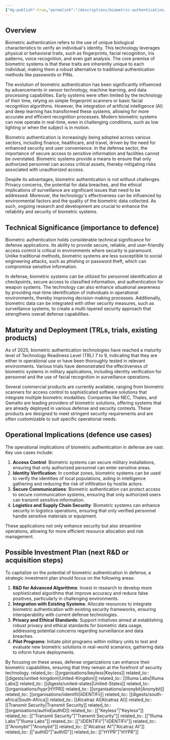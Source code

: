 ```yaml
---
{"dg-publish":true,"permalink":"/descriptions/biometric-authentication/","title":"biometric authentication","tags":["authentication","biometrics","security","tech","trl-3"]}
---
```


## Overview
Biometric authentication refers to the use of unique biological characteristics to verify an individual's identity. This technology leverages physical or behavioral traits, such as fingerprints, facial recognition, iris patterns, voice recognition, and even gait analysis. The core premise of biometric systems is that these traits are inherently unique to each individual, making them a robust alternative to traditional authentication methods like passwords or PINs.

The evolution of biometric authentication has been significantly influenced by advancements in sensor technology, machine learning, and data processing capabilities. Early systems were often limited by the technology of their time, relying on simple fingerprint scanners or basic facial recognition algorithms. However, the integration of artificial intelligence (AI) and deep learning has transformed these systems, allowing for more accurate and efficient recognition processes. Modern biometric systems can now operate in real-time, even in challenging conditions, such as low lighting or when the subject is in motion.

Biometric authentication is increasingly being adopted across various sectors, including finance, healthcare, and travel, driven by the need for enhanced security and user convenience. In the defense sector, the importance of secure access to sensitive information and facilities cannot be overstated. Biometric systems provide a means to ensure that only authorized personnel can access critical assets, thereby mitigating risks associated with unauthorized access.

Despite its advantages, biometric authentication is not without challenges. Privacy concerns, the potential for data breaches, and the ethical implications of surveillance are significant issues that need to be addressed. Moreover, the technology's effectiveness can be influenced by environmental factors and the quality of the biometric data collected. As such, ongoing research and development are crucial to enhance the reliability and security of biometric systems.

## Technical Significance (importance to defence)
Biometric authentication holds considerable technical significance for defense applications. Its ability to provide secure, reliable, and user-friendly access control is critical in environments where security is paramount. Unlike traditional methods, biometric systems are less susceptible to social engineering attacks, such as phishing or password theft, which can compromise sensitive information.

In defense, biometric systems can be utilized for personnel identification at checkpoints, secure access to classified information, and authentication for weapon systems. The technology can also enhance situational awareness by providing real-time identification of individuals in operational environments, thereby improving decision-making processes. Additionally, biometric data can be integrated with other security measures, such as surveillance systems, to create a multi-layered security approach that strengthens overall defense capabilities.

## Maturity and Deployment (TRLs, trials, existing products)
As of 2025, biometric authentication technologies have reached a maturity level of Technology Readiness Level (TRL) 7 to 9, indicating that they are either in operational use or have been thoroughly tested in relevant environments. Various trials have demonstrated the effectiveness of biometric systems in military applications, including identity verification for personnel and the use of facial recognition in surveillance operations.

Several commercial products are currently available, ranging from biometric scanners for access control to sophisticated software solutions that integrate multiple biometric modalities. Companies like NEC, Thales, and Gemalto are leading providers of biometric solutions, offering systems that are already deployed in various defense and security contexts. These products are designed to meet stringent security requirements and are often customizable to suit specific operational needs.

## Operational Implications (defence use cases)
The operational implications of biometric authentication in defense are vast. Key use cases include:

1. **Access Control**: Biometric systems can secure military installations, ensuring that only authorized personnel can enter sensitive areas.
2. **Identity Verification**: In combat zones, biometric systems can be used to verify the identities of local populations, aiding in intelligence gathering and reducing the risk of infiltration by hostile actors.
3. **Secure Communications**: Biometric authentication can protect access to secure communication systems, ensuring that only authorized users can transmit sensitive information.
4. **Logistics and Supply Chain Security**: Biometric systems can enhance security in logistics operations, ensuring that only verified personnel handle sensitive materials or equipment.

These applications not only enhance security but also streamline operations, allowing for more efficient resource allocation and risk management.

## Possible Investment Plan (next R&D or acquisition steps)
To capitalize on the potential of biometric authentication in defense, a strategic investment plan should focus on the following areas:

1. **R&D for Advanced Algorithms**: Invest in research to develop more sophisticated algorithms that improve accuracy and reduce false positives, particularly in challenging environments.
2. **Integration with Existing Systems**: Allocate resources to integrate biometric authentication with existing security frameworks, ensuring interoperability with current defense technologies.
3. **Privacy and Ethical Standards**: Support initiatives aimed at establishing robust privacy and ethical standards for biometric data usage, addressing potential concerns regarding surveillance and data breaches.
4. **Pilot Programs**: Initiate pilot programs within military units to test and evaluate new biometric solutions in real-world scenarios, gathering data to inform future deployments.

By focusing on these areas, defense organizations can enhance their biometric capabilities, ensuring that they remain at the forefront of security technology.
related_to:: [[organisations/keyless\|Keyless]]
related_to:: [[digests/united-kingdom\|United-Kingdom]]
related_to:: [[Illuma Labs\|Illuma Labs]]
related_to:: [[digests/united-states\|United-States]]
related_to:: [[organisations/hypr\|HYPR]]
related_to:: [[organisations/anonybit\|Anonybit]]
related_to:: [[organisations/iidentifii\|iiDENTIFii]]
related_to:: [[digests/south-africa\|South-Africa]]
related_to:: [[Alcatraz AI\|Alcatraz AI]]
related_to:: [[Transmit Security\|Transmit Security]]
related_to:: [[organisations/authid\|authID]]
related_to:: [["Keyless"\|"Keyless"]]
related_to:: [["Transmit Security"\|"Transmit Security"]]
related_to:: [["Illuma Labs"\|"Illuma Labs"]]
related_to:: [["iiDENTIFii"\|"iiDENTIFii"]]
related_to:: [["Anonybit"\|"Anonybit"]]
related_to:: [["Alcatraz AI"\|"Alcatraz AI"]]
related_to:: [["authID"\|"authID"]]
related_to:: [["HYPR"\|"HYPR"]]
